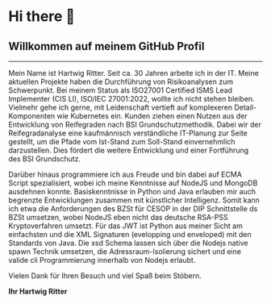 # Hi there 👋

## Willkommen auf meinem GitHub Profil
----
<p>Mein Name ist Hartwig Ritter. Seit ca. 30 Jahren arbeite ich 
in der IT. Meine aktuellen Projekte haben die Durchführung von 
Risikoanalysen zum Schwerpunkt. Bei meinem Status als ISO27001 
Certified ISMS Lead Implementer (CIS LI), ISO/IEC 27001:2022, 
wollte ich nicht stehen bleiben. Vielmehr gehe ich gerne, mit 
Leidenschaft vertieft auf komplexeren Detail-Komponenten wie 
Kubernetes ein. Kunden ziehen einen Nutzen aus der Entwicklung 
von Reifegraden nach BSI Grundschutzmethodik. Dabei wir der 
Reifegradanalyse eine kaufmännisch verständliche IT-Planung 
zur Seite gestellt, um die Pfade vom Ist-Stand zum Soll-Stand 
einvernehmlich darzustellen. 
Dies fördert die weitere Entwicklung und einer Fortführung 
des BSI Grundschutz.</p>
    
<p>Darüber hinaus programmiere ich aus Freude und bin dabei auf 
ECMA Script spezialisiert, wobei ich meine Kenntnisse auf 
NodeJS und MongoDB ausdehnen konnte. Basiskenntnisse in Python 
und Java erlauben mir auch begrenzte Entwicklungen zusammen mit 
künstlicher Intelligenz. Somit kann ich etwa die Anforderungen 
des BZSt für CESOP in der DIP Schnittstelle ds BZSt umsetzen, 
wobei NodeJS eben nicht das deutsche RSA-PSS Kryptoverfahren umsetzt.
Für das JWT ist Python aus meiner Sicht am einfachsten und die 
XML Signaturen (evelopping und enveloped) mit den Standards 
von Java. Die xsd Schema lassen sich über die Nodejs native
spawn Technik umsetzen, die Adressraum-Isolierung sichert und 
eine valide cli Programmierung innerhalb von Nodejs erlaubt.
<p></p>
<p>Vielen Dank für Ihren Besuch und viel Spaß beim Stöbern.</p>
<p></p>
<p><strong>Ihr Hartwig Ritter</strong></p>



<!--
**hartw/hartw** is a ✨ _special_ ✨ repository because its `README.md` (this file) appears on your GitHub profile.

Here are some ideas to get you started:

- 🔭 I’m currently working on ...
- 🌱 I’m currently learning ...
- 👯 I’m looking to collaborate on ...
- 🤔 I’m looking for help with ...
- 💬 Ask me about ...
- 📫 How to reach me: ...
- 😄 Pronouns: ...
- ⚡ Fun fact: ...
-->
